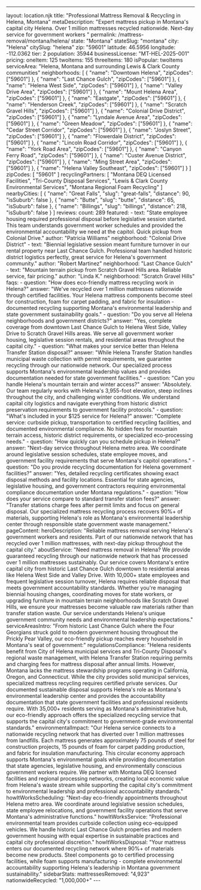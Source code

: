 ---
layout: location.njk
title: "Professional Mattress Removal & Recycling in Helena, Montana" metaDescription: "Expert mattress pickup in Montana's capital city Helena. Over 1 million mattresses recycled nationwide. Next-day service for government workers "
permalink: /mattress-removal/montana/helena/ state: "Montana" stateSlug: "montana"
city: "Helena" citySlug: "helena" zip: "59601" latitude: 46.5956 longitude: -112.0362 tier: 2 population: 35944 businessLicense: "MT-HEL-2025-001" pricing: oneItem: 125 twoItems: 155 threeItems: 180 isPopular: twoItems serviceArea: "Helena, Montana and surrounding Lewis & Clark County communities" neighborhoods: [ { "name": "Downtown Helena", "zipCodes": ["59601"] }, { "name": "Last Chance Gulch", "zipCodes": ["59601"] }, { "name": "Helena West Side", "zipCodes": ["59601"] }, { "name": "Valley Drive Area", "zipCodes": ["59601"] }, { "name": "Mount Helena Area", "zipCodes": ["59601"] }, { "name": "Eastgate", "zipCodes": ["59601"] }, { "name": "Henderson Creek", "zipCodes": ["59601"] }, { "name": "Scratch Gravel Hills", "zipCodes": ["59601"] }, { "name": "Colonial Drive District", "zipCodes": ["59601"] }, { "name": "Lyndale Avenue Area", "zipCodes": ["59601"] }, { "name": "Green Meadow", "zipCodes": ["59601"] }, { "name": "Cedar Street Corridor", "zipCodes": ["59601"] }, { "name": "Joslyn Street", "zipCodes": ["59601"] }, { "name": "Flowerdale District", "zipCodes": ["59601"] }, { "name": "Lincoln Road Corridor", "zipCodes": ["59601"] }, { "name": "York Road Area", "zipCodes": ["59601"] }, { "name": "Canyon Ferry Road", "zipCodes": ["59601"] }, { "name": "Custer Avenue District", "zipCodes": ["59601"] }, { "name": "Ming Street Area", "zipCodes": ["59601"] }, { "name": "Helena Valley Southeast", "zipCodes": ["59601"] } ] zipCodes: [ "59601" ] recyclingPartners: [ "Montana DEQ Licensed Facilities", "Tri-County Disposal Services", "Lewis & Clark County Environmental Services", "Montana Regional Foam Recycling" ] nearbyCities: [ { "name": "Great Falls", "slug": "great-falls", "distance": 90, "isSuburb": false }, { "name": "Butte", "slug": "butte", "distance": 65, "isSuburb": false }, { "name": "Billings", "slug": "billings", "distance": 218, "isSuburb": false } ] reviews: count: 289 featured: - text: "State employee housing required professional disposal before legislative session started. This team understands government worker schedules and provided the environmental accountability we need at the capitol. Quick pickup from Colonial Drive." author: "Patricia Williams" neighborhood: "Colonial Drive District" - text: "Biennial legislative session meant furniture turnover in our rental property near Last Chance Gulch. Professional team handled historic district logistics perfectly, great service for Helena's government community." author: "Robert Martinez" neighborhood: "Last Chance Gulch" - text: "Mountain terrain pickup from Scratch Gravel Hills area. Reliable service, fair pricing." author: "Linda K." neighborhood: "Scratch Gravel Hills" faqs: - question: "How does eco-friendly mattress recycling work in Helena?" answer: "We've recycled over 1 million mattresses nationwide through certified facilities. Your Helena mattress components become steel for construction, foam for carpet padding, and fabric for insulation - documented recycling supporting Montana's environmental leadership and state government sustainability goals." - question: "Do you serve all Helena neighborhoods and government districts?" answer: "Yes, complete coverage from downtown Last Chance Gulch to Helena West Side, Valley Drive to Scratch Gravel Hills areas. We serve all government worker housing, legislative session rentals, and residential areas throughout the capital city." - question: "What makes your service better than Helena Transfer Station disposal?" answer: "While Helena Transfer Station handles municipal waste collection with permit requirements, we guarantee recycling through our nationwide network. Our specialized process supports Montana's environmental leadership values and provides documentation needed for state government facilities." - question: "Can you handle Helena's mountain terrain and winter access?" answer: "Absolutely. Our team regularly works with Helena's 3,955-foot elevation, steep inclines throughout the city, and challenging winter conditions. We understand capital city logistics and navigate everything from historic district preservation requirements to government facility protocols." - question: "What's included in your $125 service for Helena?" answer: "Complete service: curbside pickup, transportation to certified recycling facilities, and documented environmental compliance. No hidden fees for mountain terrain access, historic district requirements, or specialized eco-processing needs." - question: "How quickly can you schedule pickup in Helena?" answer: "Next-day service throughout Helena metro area. We coordinate around legislative session schedules, state employee moves, and government facility requirements that serve Montana's capitol operations." - question: "Do you provide recycling documentation for Helena government facilities?" answer: "Yes, detailed recycling certificates showing exact disposal methods and facility locations. Essential for state agencies, legislative housing, and government contractors requiring environmental compliance documentation under Montana regulations." - question: "How does your service compare to standard transfer station fees?" answer: "Transfer stations charge fees after permit limits and focus on general disposal. Our specialized mattress recycling process recovers 90%+ of materials, supporting Helena's role as Montana's environmental leadership center through responsible state government waste management." pageContent: heroDescription: "Reliable mattress removal serving Helena's government workers and residents. Part of our nationwide network that has recycled over 1 million mattresses, with next-day pickup throughout the capital city." aboutService: "Need mattress removal in Helena? We provide guaranteed recycling through our nationwide network that has processed over 1 million mattresses sustainably. Our service covers Montana's entire capital city from historic Last Chance Gulch downtown to residential areas like Helena West Side and Valley Drive. With 10,000+ state employees and frequent legislative session turnover, Helena requires reliable disposal that meets government accountability standards. Whether you're managing biennial housing changes, coordinating moves for state workers, or upgrading furniture in mountain terrain neighborhoods like Scratch Gravel Hills, we ensure your mattresses become valuable raw materials rather than transfer station waste. Our service understands Helena's unique government community needs and environmental leadership expectations." serviceAreasIntro: "From historic Last Chance Gulch where the Four Georgians struck gold to modern government housing throughout the Prickly Pear Valley, our eco-friendly pickup reaches every household in Montana's seat of government:" regulationsCompliance: "Helena residents benefit from City of Helena municipal services and Tri-County Disposal's regional waste management, with Helena Transfer Station requiring permits and charging fees for mattress disposal after annual limits. However, Montana lacks the mattress stewardship programs operating in California, Oregon, and Connecticut. While the city provides solid municipal services, specialized mattress recycling requires certified private services. Our documented sustainable disposal supports Helena's role as Montana's environmental leadership center and provides the accountability documentation that state government facilities and professional residents require. With 35,000+ residents serving as Montana's administrative hub, our eco-friendly approach offers the specialized recycling service that supports the capital city's commitment to government-grade environmental standards." environmentalImpact: "Our Helena service connects to a nationwide recycling network that has diverted over 1 million mattresses from landfills. Each mattress generates approximately 75 pounds of steel for construction projects, 15 pounds of foam for carpet padding production, and fabric for insulation manufacturing. This circular economy approach supports Montana's environmental goals while providing documentation that state agencies, legislative housing, and environmentally conscious government workers require. We partner with Montana DEQ licensed facilities and regional processing networks, creating local economic value from Helena's waste stream while supporting the capital city's commitment to environmental leadership and professional accountability standards." howItWorksScheduling: "Next-day eco-friendly appointments throughout Helena metro area. We coordinate around legislative session schedules, state employee relocations, and government facility operations that serve Montana's administrative functions." howItWorksService: "Professional environmental team provides curbside collection using eco-equipped vehicles. We handle historic Last Chance Gulch properties and modern government housing with equal expertise in sustainable practices and capital city professional discretion." howItWorksDisposal: "Your mattress enters our documented recycling network where 90%+ of materials become new products. Steel components go to certified processing facilities, while foam supports manufacturing - complete environmental accountability supporting Helena's leadership in Montana government sustainability." sidebarStats: mattressesRemoved: "4,923" nationwideRecycled: "1,000,000+" ---